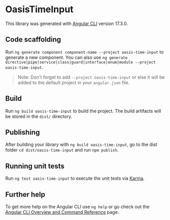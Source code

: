 # OasisTimeInput

This library was generated with [Angular CLI](https://github.com/angular/angular-cli) version 17.3.0.

## Code scaffolding

Run `ng generate component component-name --project oasis-time-input` to generate a new component. You can also use `ng generate directive|pipe|service|class|guard|interface|enum|module --project oasis-time-input`.
> Note: Don't forget to add `--project oasis-time-input` or else it will be added to the default project in your `angular.json` file. 

## Build

Run `ng build oasis-time-input` to build the project. The build artifacts will be stored in the `dist/` directory.

## Publishing

After building your library with `ng build oasis-time-input`, go to the dist folder `cd dist/oasis-time-input` and run `npm publish`.

## Running unit tests

Run `ng test oasis-time-input` to execute the unit tests via [Karma](https://karma-runner.github.io).

## Further help

To get more help on the Angular CLI use `ng help` or go check out the [Angular CLI Overview and Command Reference](https://angular.io/cli) page.

